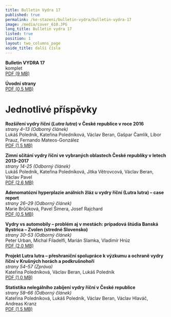 ```yaml
---
title: Bulletin Vydra 17
published: true
permalink: /ke-stazeni/bulletin-vydra/bulletin-vydra-17
image: /media/cover_610.JPG
long_title: Bulletin vydra 17
listed: true
position: 1
layout: two_columns_page
aside_title: další čísla
---
```

**Bulletin VYDRA 17**\
komplet\
[PDF (9 MB)](/media/Bulletin_VYDRA_17.pdf)

**Úvodní strany**\
[PDF (0,5 MB)](/media/cover.pdf)

# Jednotlivé příspěvky

**Rozšíření vydry říční (_Lutra lutra_) v České republice v roce 2016**\
_strany 4–13 (Odborný článek)_\
Lukáš Poledník, Kateřina Poledníková, Václav Beran, Gašpar Čamlík,
Libor Prauz, Fernando Mateos-González\
[PDF (1,5 MB)](/media/Polednik_etal_4_13.pdf)

**Zimní sčítání vydry říční ve vybraných oblastech České republiky
v letech 2013–2017**\
_strany 14-25 (Odborný článek)_\
Lukáš Poledník, Kateřina Poledníková, Jitka Větrovcová, Václav Beran,
Václav Pavel\
[PDF (2,6 MB)](/media/Polednik_etal_14_25.pdf)

**Adenomatózní hyperplazie análních žláz u vydry říční (Lutra
lutra) – case report**\
_strany 26–29 (Odborný článek)_\
Marie Brůčková, Pavel Šimera, Josef Rajchard\
[PDF (0,5 MB)](/media/Bruckova_etal_26_29.pdf)

**Vydry vs automobily – problém aj v mestách: prípadová štúdia Banská
Bystrica – Zvolen (stredné Slovensko)**\
_strany 30–53 (Odborný článek)_\
Peter Urban, Michal Filadelfi, Marián Slamka, Vladimír Hrúz\
[PDF (2,0 MB)](/media/Urban_etal_30_53.pdf)

**Projekt Lutra lutra – přeshraniční spolupráce k výzkumu a ochraně
vydry říční v Krušných horách a podkrušnohoří**\
_strany 54–57 (Zpráva)_\
Kateřina Poledníková, Václav Beran, Lukáš Poledník\
[PDF (1,0 MB)](/media/Polednikova_etal_54_57.pdf)

**Statistika nelegálního zabíjení
vydry říční v České republice**\
_strany 58–66 (Odborný článek)_\
Kateřina Poledníková, Lukáš Poledník, Václav Beran, Václav Hlaváč,
Andreas Kranz\
[PDF (1,5 MB)](/media/Polednikova_etal_58_66.pdf)
